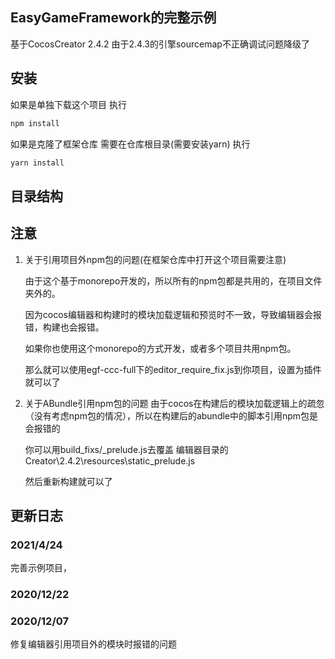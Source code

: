 ## EasyGameFramework的完整示例
基于CocosCreator 2.4.2 
由于2.4.3的引擎sourcemap不正确调试问题降级了

## 安装
如果是单独下载这个项目
执行
```bash
npm install
```

如果是克隆了框架仓库
需要在仓库根目录(需要安装yarn)
执行
```bash
yarn install
```
## 目录结构

## 注意
1. 关于引用项目外npm包的问题(在框架仓库中打开这个项目需要注意)

    由于这个基于monorepo开发的，所以所有的npm包都是共用的，在项目文件夹外的。

    因为cocos编辑器和构建时的模块加载逻辑和预览时不一致，导致编辑器会报错，构建也会报错。

    如果你也使用这个monorepo的方式开发，或者多个项目共用npm包。
    
    那么就可以使用egf-ccc-full下的editor_require_fix.js到你项目，设置为插件就可以了

2. 关于ABundle引用npm包的问题
    由于cocos在构建后的模块加载逻辑上的疏忽（没有考虑npm包的情况），所以在构建后的abundle中的脚本引用npm包是会报错的

    你可以用build_fixs/_prelude.js去覆盖
    编辑器目录的Creator\2.4.2\resources\static\_prelude.js 
    
    然后重新构建就可以了
## 更新日志
### 2021/4/24
完善示例项目，
### 2020/12/22

### 2020/12/07
修复编辑器引用项目外的模块时报错的问题